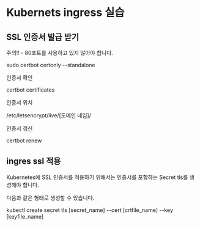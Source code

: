 # Kubernets ingress 실습

## SSL 인증서 발급 받기

주의!! - 80포트를 사용하고 있지 않아야 합니다.

  sudo certbot certonly --standalone


인증서 확인

  certbot certificates
  
인증서 위치

  /etc/letsencrypt/live/[도메인 네임]/
  
  
인증서 갱신

  certbot renew


## ingres ssl 적용

Kubernetes에 SSL 인증서를 적용하기 위해서는 인증서를 포함하는 Secret tls를 생성해야 합니다.

다음과 같은 형태로 생성할 수 있습니다.

  kubectl create secret tls [secret_name] --cert [crtfile_name] --key [keyfile_name]
